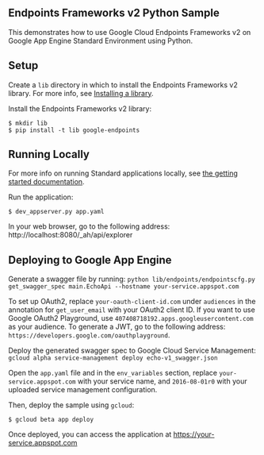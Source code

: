 ## Endpoints Frameworks v2 Python Sample

This demonstrates how to use Google Cloud Endpoints Frameworks v2 on Google App Engine Standard Environment using Python.

## Setup

Create a `lib` directory in which to install the Endpoints Frameworks v2 library. For more info, see [Installing a library](https://cloud.google.com/appengine/docs/python/tools/using-libraries-python-27#installing_a_library).

Install the Endpoints Frameworks v2 library:

    $ mkdir lib
    $ pip install -t lib google-endpoints

## Running Locally

For more info on running Standard applications locally, see [the getting started documentation](https://cloud.google.com/appengine/docs/python/quickstart).

Run the application:

    $ dev_appserver.py app.yaml

In your web browser, go to the following address: http://localhost:8080/\_ah/api/explorer

## Deploying to Google App Engine

Generate a swagger file by running: `python lib/endpoints/endpointscfg.py get_swagger_spec main.EchoApi --hostname your-service.appspot.com`

To set up OAuth2, replace `your-oauth-client-id.com` under `audiences` in the annotation for `get_user_email` with your OAuth2 client ID. If you want to use Google OAuth2 Playground, use `407408718192.apps.googleusercontent.com` as your audience. To generate a JWT, go to the following address: `https://developers.google.com/oauthplayground`.

Deploy the generated swagger spec to Google Cloud Service Management: `gcloud alpha service-management deploy echo-v1_swagger.json`

Open the `app.yaml` file and in the `env_variables` section, replace `your-service.appspot.com` with your service name, and `2016-08-01r0` with your uploaded service management configuration.

Then, deploy the sample using `gcloud`:

    $ gcloud beta app deploy

Once deployed, you can access the application at https://your-service.appspot.com
